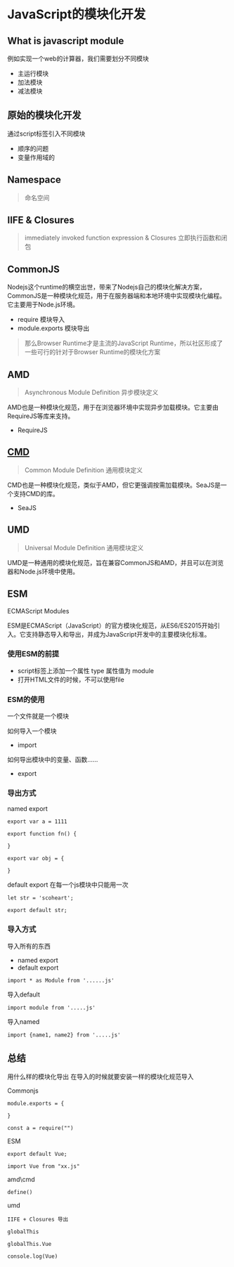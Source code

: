 # JavaScript的模块化开发

## What is javascript module
例如实现一个web的计算器，我们需要划分不同模块
- 主运行模块
- 加法模块
- 减法模块

## 原始的模块化开发
通过script标签引入不同模块
- 顺序的问题
- 变量作用域的

## Namespace
> 命名空间

## IIFE & Closures
> immediately invoked function expression & Closures 立即执行函数和闭包

## CommonJS
Nodejs这个runtime的横空出世，带来了Nodejs自己的模块化解决方案，CommonJS是一种模块化规范，用于在服务器端和本地环境中实现模块化编程。它主要用于Node.js环境。
- require 模块导入
- module.exports 模块导出

> 那么Browser Runtime才是主流的JavaScript Runtime，所以社区形成了一些可行的针对于Browser Runtime的模块化方案


## AMD
> Asynchronous Module Definition 异步模块定义

AMD也是一种模块化规范，用于在浏览器环境中实现异步加载模块。它主要由RequireJS等库来支持。
- RequireJS

## [CMD](https://github.com/cmdjs/specification/blob/master/draft/module.md)
> Common Module Definition 通用模块定义

CMD也是一种模块化规范，类似于AMD，但它更强调按需加载模块。SeaJS是一个支持CMD的库。
- SeaJS

## UMD
> Universal Module Definition 通用模块定义

UMD是一种通用的模块化规范，旨在兼容CommonJS和AMD，并且可以在浏览器和Node.js环境中使用。

## ESM
ECMAScript Modules

ESM是ECMAScript（JavaScript）的官方模块化规范，从ES6/ES2015开始引入。它支持静态导入和导出，并成为JavaScript开发中的主要模块化标准。

### 使用ESM的前提
- script标签上添加一个属性 type 属性值为 module
- 打开HTML文件的时候，不可以使用file

### ESM的使用
一个文件就是一个模块

如何导入一个模块
- import

如何导出模块中的变量、函数……
- export

### 导出方式
named export
```
export var a = 1111

export function fn() {

}

export var obj = {

}

```

default export
在每一个js模块中只能用一次
```
let str = 'scoheart';

export default str;
```

### 导入方式
导入所有的东西
- named export
- default export
```
import * as Module from '......js'
```

导入default
```
import module from '.....js'
```

导入named
```
import {name1, name2} from '.....js'
```


## 总结
用什么样的模块化导出 
在导入的时候就要安装一样的模块化规范导入

Commonjs
```
module.exports = {

}
```

```
const a = require("")
```

ESM
```
export default Vue;
```

```
import Vue from "xx.js"
```

amd\\cmd
```
define()
```

umd
```
IIFE + Closures 导出
```

```
globalThis

globalThis.Vue

console.log(Vue)
```